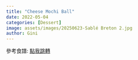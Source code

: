 ```yaml
---
title: "Cheese Mochi Ball"
date: 2022-05-04
categories: [Dessert]
image: assets/images/20250623-Sablé Breton 2.jpg
author: Gini
---
```


<p style="overflow-wrap: anywhere;">參考食譜:
<a href="https://caroleasylife.blogspot.com/2014/05/blog-post_8.html" target="_blank">點我跳轉</a>
</p>
